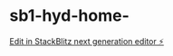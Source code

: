 # sb1-hyd-home-

[Edit in StackBlitz next generation editor ⚡️](https://stackblitz.com/~/github.com/haridaggupatti/sb1-hyd-home-)